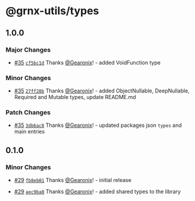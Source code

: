 # @grnx-utils/types

## 1.0.0

### Major Changes

- [#35](https://github.com/Gearonix/grnx-utils/pull/35) [`cf5bc1d`](https://github.com/Gearonix/grnx-utils/commit/cf5bc1d46039e0cf3104c6a6e75c126921414695) Thanks [@Gearonix](https://github.com/Gearonix)! - added VoidFunction type

### Minor Changes

- [#35](https://github.com/Gearonix/grnx-utils/pull/35) [`27ff28b`](https://github.com/Gearonix/grnx-utils/commit/27ff28bea76ffb03e2c079bb7f13341ffc09694b) Thanks [@Gearonix](https://github.com/Gearonix)! - added ObjectNullable, DeepNullable, Required and Mutable types,
  update README.md

### Patch Changes

- [#35](https://github.com/Gearonix/grnx-utils/pull/35) [`3db6ac8`](https://github.com/Gearonix/grnx-utils/commit/3db6ac8f272f810f3b4a86d0ed9a3b15b1653046) Thanks [@Gearonix](https://github.com/Gearonix)! - updated packages json `types` and main entries

## 0.1.0

### Minor Changes

- [#29](https://github.com/Gearonix/grnx-utils/pull/29) [`fb8eb01`](https://github.com/Gearonix/grnx-utils/commit/fb8eb01875ed3e9232fc0c0110e0b4073b5c8c9e) Thanks [@Gearonix](https://github.com/Gearonix)! - initial release

- [#29](https://github.com/Gearonix/grnx-utils/pull/29) [`aec9ba0`](https://github.com/Gearonix/grnx-utils/commit/aec9ba0595d98bb708b89ca3562c2e02d9e0c316) Thanks [@Gearonix](https://github.com/Gearonix)! - added shared types to the library
